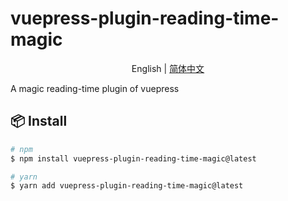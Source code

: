 # vuepress-plugin-reading-time-magic

<p align="center">English | <a href="./README_zh.md">简体中文</a></p>

A magic reading-time plugin of vuepress

## 📦 Install

```bash
# npm
$ npm install vuepress-plugin-reading-time-magic@latest

# yarn
$ yarn add vuepress-plugin-reading-time-magic@latest
```
